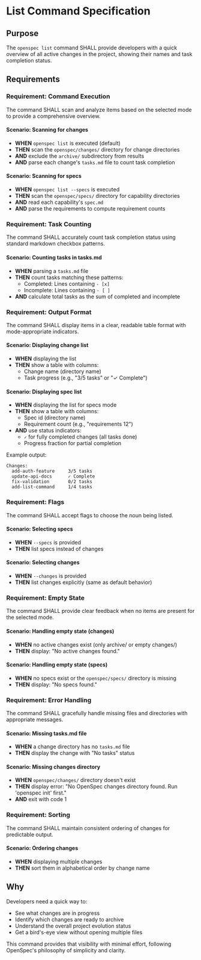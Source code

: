 # List Command Specification

## Purpose

The `openspec list` command SHALL provide developers with a quick overview of all active changes in the project, showing their names and task completion status.

## Requirements

### Requirement: Command Execution

The command SHALL scan and analyze items based on the selected mode to provide a comprehensive overview.

#### Scenario: Scanning for changes

- **WHEN** `openspec list` is executed (default)
- **THEN** scan the `openspec/changes/` directory for change directories
- **AND** exclude the `archive/` subdirectory from results
- **AND** parse each change's `tasks.md` file to count task completion

#### Scenario: Scanning for specs

- **WHEN** `openspec list --specs` is executed
- **THEN** scan the `openspec/specs/` directory for capability directories
- **AND** read each capability's `spec.md`
- **AND** parse the requirements to compute requirement counts

### Requirement: Task Counting

The command SHALL accurately count task completion status using standard markdown checkbox patterns.

#### Scenario: Counting tasks in tasks.md

- **WHEN** parsing a `tasks.md` file
- **THEN** count tasks matching these patterns:
  - Completed: Lines containing `- [x]`
  - Incomplete: Lines containing `- [ ]`
- **AND** calculate total tasks as the sum of completed and incomplete

### Requirement: Output Format

The command SHALL display items in a clear, readable table format with mode-appropriate indicators.

#### Scenario: Displaying change list

- **WHEN** displaying the list
- **THEN** show a table with columns:
  - Change name (directory name)
  - Task progress (e.g., "3/5 tasks" or "✓ Complete")

#### Scenario: Displaying spec list

- **WHEN** displaying the list for specs mode
- **THEN** show a table with columns:
  - Spec id (directory name)
  - Requirement count (e.g., "requirements 12")
- **AND** use status indicators:
  - `✓` for fully completed changes (all tasks done)
  - Progress fraction for partial completion

Example output:
```
Changes:
  add-auth-feature     3/5 tasks
  update-api-docs      ✓ Complete
  fix-validation       0/2 tasks
  add-list-command     1/4 tasks
```

### Requirement: Flags

The command SHALL accept flags to choose the noun being listed.

#### Scenario: Selecting specs

- **WHEN** `--specs` is provided
- **THEN** list specs instead of changes

#### Scenario: Selecting changes

- **WHEN** `--changes` is provided
- **THEN** list changes explicitly (same as default behavior)

### Requirement: Empty State

The command SHALL provide clear feedback when no items are present for the selected mode.

#### Scenario: Handling empty state (changes)

- **WHEN** no active changes exist (only archive/ or empty changes/)
- **THEN** display: "No active changes found."

#### Scenario: Handling empty state (specs)

- **WHEN** no specs exist or the `openspec/specs/` directory is missing
- **THEN** display: "No specs found."

### Requirement: Error Handling

The command SHALL gracefully handle missing files and directories with appropriate messages.

#### Scenario: Missing tasks.md file

- **WHEN** a change directory has no `tasks.md` file
- **THEN** display the change with "No tasks" status

#### Scenario: Missing changes directory

- **WHEN** `openspec/changes/` directory doesn't exist
- **THEN** display error: "No OpenSpec changes directory found. Run 'openspec init' first."
- **AND** exit with code 1

### Requirement: Sorting

The command SHALL maintain consistent ordering of changes for predictable output.

#### Scenario: Ordering changes

- **WHEN** displaying multiple changes
- **THEN** sort them in alphabetical order by change name

## Why

Developers need a quick way to:
- See what changes are in progress
- Identify which changes are ready to archive
- Understand the overall project evolution status
- Get a bird's-eye view without opening multiple files

This command provides that visibility with minimal effort, following OpenSpec's philosophy of simplicity and clarity.